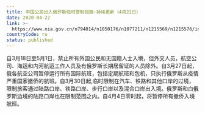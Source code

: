 ```yaml
---
title: 中国公民出入俄罗斯临时管制措施-持续更新（4月22日）
date: 2020-04-22
link: >-
  https://www.nia.gov.cn/n794014/n1050176/n1077211/n1215569/n1215576/index.html
countryCode: ru
status: published
---
```

自3月18日至5月1日，禁止所有外国公民和无国籍人士入境，但外交人员，航空公司、海运和内河航运工作人员及有俄罗斯长期居留证的人员除外。自3月27日起，俄各航空公司暂停运行所有国际航班，包括定期航班和包机，只执行俄罗斯从疫情严重国家撤侨的航班。自3月30日起,临时限制在汽车、铁路和其他口岸的过境，限制旅客通过陆路口岸、铁路口岸、步行口岸以及混合口岸出入境。俄罗斯和白俄罗斯边境的陆路口岸也在限制范围之内。自4月4日零时起，将暂停所有撤侨入境航班。